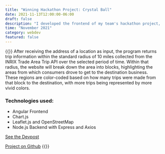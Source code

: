 ```yaml
---
title: "Winning Hackathon Project: Crystal Ball"
date: 2021-11-13T12:00:00-06:00
draft: false
description: "I developed the frontend of my team's hackathon project, which made API calls and displayed the processed data on a map of San Francisco. The project won the inaugural INRIX Hack."
time: "November 2021"
category: webdev
featured: false
---
```

{{<side-by-side imageLeft="app.png">}}
After receiving the address of a location as input, the program returns trip information within the standard radius of 10 miles collected from the INRIX Trade Area Trip API over the selected period of time. Within that radius, the website will break down the area into blocks, highlighting the areas from which consumers drove to get to the destination business. These regions are color-coded based on how many trips were made from that block to the destination, with more trips being represented by more vivid colors.

### Technologies used:
- Angular Frontend
- Chart.js
- Leaflet.js and OpenStreetMap
- Node.js Backend with Express and Axios

[See the Devpost](https://devpost.com/software/crystal-ball-nhlwxt)

[Project on Github](https://github.com/jordanmosakowski/inrix-hack-2021)
{{</side-by-side>}}